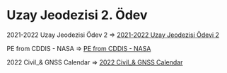 # Uzay Jeodezisi 2. Ödev

2021-2022 Uzay Jeodezisi Ödev 2 => [2021-2022 Uzay Jeodezisi Ödevi 2](https://drive.google.com/file/d/1I6gbS03mA0xFcYAM1F1QG5wGWlD7rfUn/view)

PE from CDDIS - NASA => [PE from CDDIS - NASA](https://cddis.nasa.gov/archive/gnss/products/2205/esa22053.sp3.z)

2022 Civil_& GNSS Calendar => [2022 Civil_& GNSS Calendar](https://orhankurt.jimdofree.com/software-products/gnss-calendars/)


